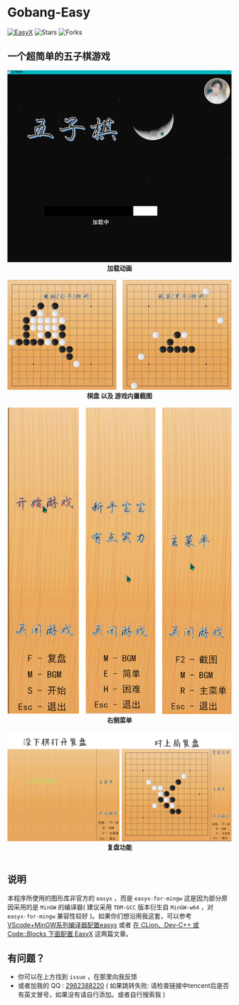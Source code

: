 # Gobang-Easy

[![EasyX](https://img.shields.io/badge/graphics-EasyX-orange.svg)](https://easyx.cn)
![Stars](https://img.shields.io/github/stars/Rising-Galaxy/GOBANG-Easy)
![Forks](https://img.shields.io/github/forks/Rising-Galaxy/GOBANG-Easy)

## 一个超简单的五子棋游戏

<div align=center>
<img src="./showPhoto/load.png"><br>
<b>加载动画</b>
</div><br>


<div align=center>
<img src="./showPhoto/PK-ScreenShot.png"><br>
<b>棋盘 以及 游戏内置截图</b>
</div><br>


<div align=center>
<img src="./showPhoto/select.png"><br>
<b>右侧菜单</b>
</div><br>


<div align=center>
<img src="./showPhoto/replay.png"><br>
<b>复盘功能</b>
</div><br>

## 说明

本程序所使用的图形库非官方的   `easyx`   ，而是   `easyx-for-mingw`   这是因为部分原因采用的是  `MinGW`   的编译器( 建议采用   `TDM-GCC`   版本衍生自   `MinGW-w64`   ，对   `easyx-for-mingw`   兼容性较好 )。如果你们想沿用我这套，可以参考 [VScode+MinGW系列编译器配置easyx](https://blog.csdn.net/qq_63481422/article/details/125936400?ops_request_misc=&request_id=&biz_id=102&utm_term=MinGW%E4%B8%8EeasyX&utm_medium=distribute.pc_search_result.none-task-blog-2~all~sobaiduweb~default-0-125936400.142^v68^control,201^v4^add_ask,213^v2^t3_esquery_v1&spm=1018.2226.3001.4187) 或者 [在 CLion、Dev-C++ 或 Code::Blocks 下面配置 EasyX](https://codebus.cn/bestans/easyx-for-mingw) 这两篇文章。

## 有问题？

-   你可以在上方找到 `issue` ，在那里向我反馈
-   或者加我的 QQ : [2982388220](https://tencent://AddContact/?fromId=45&fromSubId=1&subcmd=all&uin=2982388220&website=www.oicqzone.com) ( 如果跳转失败: 请检查链接中tencent后是否有英文冒号，如果没有请自行添加。或者自行搜索我 )
